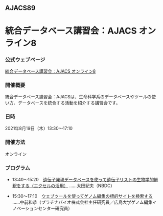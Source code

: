 ## AJACS89
# 統合データベース講習会：AJACS オンライン8

### 公式ウェブページ
[統合データベース講習会：AJACS オンライン8](https://biosciencedbc.jp/event/ajacs/ajacs89.html)  

### 開催概要
統合データベース講習会：AJACSは、生命科学系のデータベースやツールの使い方、データベースを統合する活動を紹介する講習会です。

### 日時
2021年8月19日（木）13:30～17:10

### 開催方法
オンライン

### プログラム
- 13:40～15:20　[遺伝子発現データベースを使って遺伝子リストの生物学的解釈をする（エクセルの活用）](01_ohta)
……太田紀夫（NBDC）

- 15:30～17:10　[ウェブツールを使ってゲノム編集の標的サイトを検索する](02_nakamae)
……中前和恭（プラチナバイオ株式会社主任研究員／広島大学ゲノム編集イノベーションセンター研究員）
